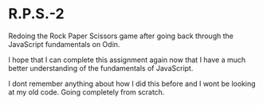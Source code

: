 # R.P.S.-2

Redoing the Rock Paper Scissors game after going back through the JavaScript fundamentals on Odin.

I hope that I can complete this assignment again now that I have a much better understanding of the fundamentals of JavaScript.

I dont remember anything about how I did this before and I wont be looking at my old code. Going completely from scratch.
